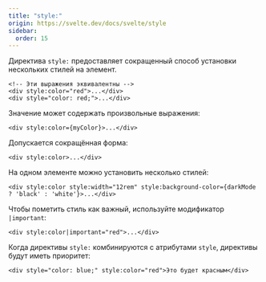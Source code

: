 ```yaml
---
title: "style:"
origin: https://svelte.dev/docs/svelte/style
sidebar:
  order: 15
---
```


Директива `style:` предоставляет сокращенный способ установки нескольких стилей на элемент.

```svelte
<!-- Эти выражения эквивалентны -->
<div style:color="red">...</div>
<div style="color: red;">...</div>
```

Значение может содержать произвольные выражения:

```svelte
<div style:color={myColor}>...</div>
```

Допускается сокращённая форма:

```svelte
<div style:color>...</div>
```

На одном элементе можно установить несколько стилей:

```svelte
<div style:color style:width="12rem" style:background-color={darkMode ? 'black' : 'white'}>...</div>
```

Чтобы пометить стиль как важный, используйте модификатор `|important`:

```svelte
<div style:color|important="red">...</div>
```

Когда директивы `style:` комбинируются с атрибутами `style`, директивы будут иметь приоритет:

```svelte
<div style="color: blue;" style:color="red">Это будет красным</div>
```
